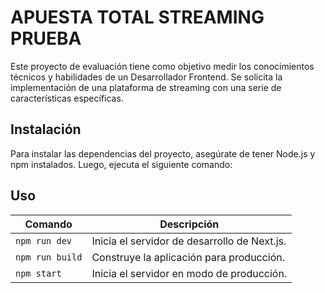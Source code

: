 # APUESTA TOTAL STREAMING PRUEBA 

Este proyecto de evaluación tiene como objetivo medir los conocimientos técnicos y habilidades de un Desarrollador Frontend. Se solicita la implementación de una plataforma de streaming con una serie de características específicas. 

## Instalación

Para instalar las dependencias del proyecto, asegúrate de tener Node.js y npm instalados. Luego, ejecuta el siguiente comando:


## Uso

| Comando            | Descripción                                      |
|--------------------|--------------------------------------------------|
| `npm run dev`      | Inicia el servidor de desarrollo de Next.js.     |
| `npm run build`    | Construye la aplicación para producción.         |
| `npm start`        | Inicia el servidor en modo de producción.        |
